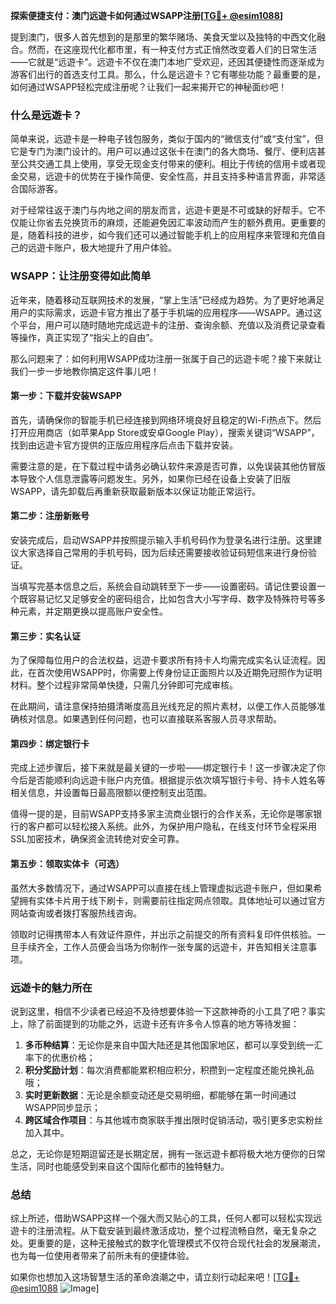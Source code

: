 **探索便捷支付：澳门远遊卡如何通过WSAPP注册[[TG💪+ @esim1088](https://t.me/s/esim1088)]**

提到澳门，很多人首先想到的是那里的繁华赌场、美食天堂以及独特的中西文化融合。然而，在这座现代化都市里，有一种支付方式正悄然改变着人们的日常生活——它就是“远遊卡”。远遊卡不仅在澳门本地广受欢迎，还因其便捷性而逐渐成为游客们出行的首选支付工具。那么，什么是远遊卡？它有哪些功能？最重要的是，如何通过WSAPP轻松完成注册呢？让我们一起来揭开它的神秘面纱吧！

### 什么是远遊卡？

简单来说，远遊卡是一种电子钱包服务，类似于国内的“微信支付”或“支付宝”，但它是专门为澳门设计的。用户可以通过这张卡在澳门的各大商场、餐厅、便利店甚至公共交通工具上使用，享受无现金支付带来的便利。相比于传统的信用卡或者现金交易，远遊卡的优势在于操作简便、安全性高，并且支持多种语言界面，非常适合国际游客。

对于经常往返于澳门与内地之间的朋友而言，远遊卡更是不可或缺的好帮手。它不仅能让你省去兑换货币的麻烦，还能避免因汇率波动而产生的额外费用。更重要的是，随着科技的进步，如今我们还可以通过智能手机上的应用程序来管理和充值自己的远遊卡账户，极大地提升了用户体验。

### WSAPP：让注册变得如此简单

近年来，随着移动互联网技术的发展，“掌上生活”已经成为趋势。为了更好地满足用户的实际需求，远遊卡官方推出了基于手机端的应用程序——WSAPP。通过这个平台，用户可以随时随地完成远遊卡的注册、查询余额、充值以及消费记录查看等操作，真正实现了“指尖上的自由”。

那么问题来了：如何利用WSAPP成功注册一张属于自己的远遊卡呢？接下来就让我们一步一步地教你搞定这件事儿吧！

#### 第一步：下载并安装WSAPP

首先，请确保你的智能手机已经连接到网络环境良好且稳定的Wi-Fi热点下。然后打开应用商店（如苹果App Store或安卓Google Play），搜索关键词“WSAPP”，找到由远遊卡官方提供的正版应用程序后点击下载并安装。

需要注意的是，在下载过程中请务必确认软件来源是否可靠，以免误装其他仿冒版本导致个人信息泄露等问题发生。另外，如果你已经在设备上安装了旧版WSAPP，请先卸载后再重新获取最新版本以保证功能正常运行。

#### 第二步：注册新账号

安装完成后，启动WSAPP并按照提示输入手机号码作为登录名进行注册。这里建议大家选择自己常用的手机号码，因为后续还需要接收验证码短信来进行身份验证。

当填写完基本信息之后，系统会自动跳转至下一步——设置密码。请记住要设置一个既容易记忆又足够安全的密码组合，比如包含大小写字母、数字及特殊符号等多种元素，并定期更换以提高账户安全性。

#### 第三步：实名认证

为了保障每位用户的合法权益，远遊卡要求所有持卡人均需完成实名认证流程。因此，在首次使用WSAPP时，你需要上传身份证正面照片以及近期免冠照作为证明材料。整个过程非常简单快捷，只需几分钟即可完成审核。

在此期间，请注意保持拍摄清晰度高且光线充足的照片素材，以便工作人员能够准确核对信息。如果遇到任何问题，也可以直接联系客服人员寻求帮助。

#### 第四步：绑定银行卡

完成上述步骤后，接下来就是最关键的一步啦——绑定银行卡！这一步骤决定了你今后是否能顺利向远遊卡账户内充值。根据提示依次填写银行卡号、持卡人姓名等相关信息，并设置每日最高限额以便控制支出范围。

值得一提的是，目前WSAPP支持多家主流商业银行的合作关系，无论你是哪家银行的客户都可以轻松接入系统。此外，为保护用户隐私，在线支付环节全程采用SSL加密技术，确保资金流转绝对安全可靠。

#### 第五步：领取实体卡（可选）

虽然大多数情况下，通过WSAPP可以直接在线上管理虚拟远遊卡账户，但如果希望拥有实体卡片用于线下刷卡，则需要前往指定网点领取。具体地址可以通过官方网站查询或者拨打客服热线咨询。

领取时记得携带本人有效证件原件，并出示之前提交的所有资料复印件供核验。一旦手续齐全，工作人员便会当场为你制作一张专属的远遊卡，并告知相关注意事项。

### 远遊卡的魅力所在

说到这里，相信不少读者已经迫不及待想要体验一下这款神奇的小工具了吧？事实上，除了前面提到的功能之外，远遊卡还有许多令人惊喜的地方等待发掘：

1. **多币种结算**：无论你是来自中国大陆还是其他国家地区，都可以享受到统一汇率下的优惠价格；
2. **积分奖励计划**：每次消费都能累积相应积分，积攒到一定程度还能兑换礼品哦；
3. **实时更新数据**：无论是余额变动还是交易明细，都能够在第一时间通过WSAPP同步显示；
4. **跨区域合作项目**：与其他城市商家联手推出限时促销活动，吸引更多忠实粉丝加入其中。

总之，无论你是短期逗留还是长期定居，拥有一张远遊卡都将极大地方便你的日常生活，同时也能感受到来自这个国际化都市的独特魅力。

### 总结

综上所述，借助WSAPP这样一个强大而又贴心的工具，任何人都可以轻松实现远遊卡的注册流程。从下载安装到最终激活成功，整个过程流畅自然，毫无复杂之处。更重要的是，这种无接触式的数字化管理模式不仅符合现代社会的发展潮流，也为每一位使用者带来了前所未有的便捷体验。

如果你也想加入这场智慧生活的革命浪潮之中，请立刻行动起来吧！[[TG💪+ @esim1088](https://t.me/s/esim1088) ![Image](https://i.postimg.cc/4NQfJmqS/Snipaste-2025-05-13-00-14-12.png)]